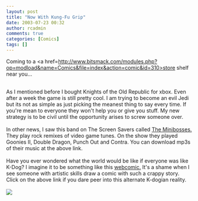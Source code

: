 ```yaml
---
layout: post
title: "Now With Kung-Fu Grip"
date: 2003-07-23 00:32
author: rcadmin
comments: true
categories: [Comics]
tags: []
---
```

Coming to a <a href=http://www.bitsmack.com/modules.php?op=modload&name=Comics&file=index&action=comic&id=310>store shelf</a> near you...
<br />

<br />
As I mentioned before I bought Knights of the Old Republic for xbox. Even after a week the game is still pretty cool. I am trying to become an evil Jedi but its not as simple as just picking the meanest thing to say every time. If you're mean to everyone they won't help you or give you stuff. My new strategy is to be civil until the opportunity arises to screw someone over. 
<br />

<br />
In other news, I saw this band on The Screen Savers called <a href=http://www.minibosses.com>The Minibosses.</a> They play rock remixes of video game tunes. On the show they played Goonies II, Double Dragon, Punch Out and Contra. You can download mp3s of their music at the above link.
<br />

<br />
Have you ever wondered what the world would be like if everyone was like K-Dog? I imagine it to be something like this <a href=http://10kcommotion.com/>webcomic.</a> It's a shame when I see someone with artistic skills draw a comic with such a crappy story. Click on the above link if you dare peer into this alternate K-dogian reality.<Br><br><!--more--><img src='http://dl.bitsmack.com/comics/20030723.gif' alt'' />
